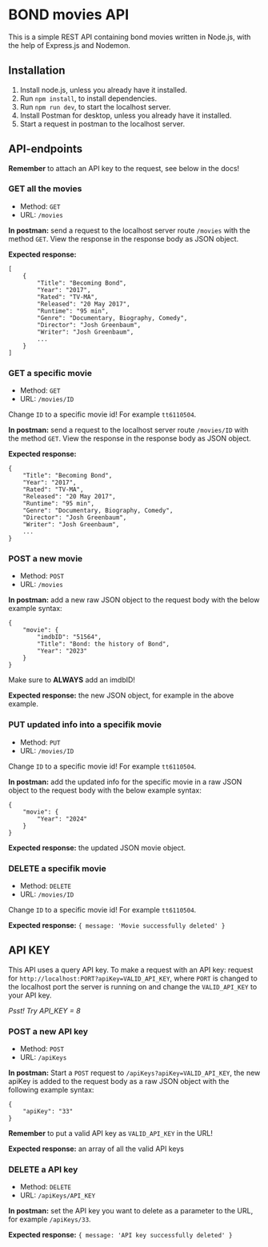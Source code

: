 # BOND movies API

This is a simple REST API containing bond movies written in Node.js, with the help of Express.js and Nodemon.

## Installation

1. Install node.js, unless you already have it installed.
2. Run `npm install`, to install dependencies.
3. Run `npm run dev`, to start the localhost server.
4. Install Postman for desktop, unless you already have it installed.
5. Start a request in postman to the localhost server.

## API-endpoints

**Remember** to attach an API key to the request, see below in the docs!

### GET all the movies

- Method: `GET`
- URL: `/movies`

**In postman:** send a request to the localhost server route `/movies` with the method `GET`. View the response in the response body as JSON object.

**Expected response:**

```
[
    {
        "Title": "Becoming Bond",
        "Year": "2017",
        "Rated": "TV-MA",
        "Released": "20 May 2017",
        "Runtime": "95 min",
        "Genre": "Documentary, Biography, Comedy",
        "Director": "Josh Greenbaum",
        "Writer": "Josh Greenbaum",
        ...
    }
]
```

### GET a specific movie

- Method: `GET`
- URL: `/movies/ID`

Change `ID` to a specific movie id! For example `tt6110504`.

**In postman:** send a request to the localhost server route `/movies/ID` with the method `GET`. View the response in the response body as JSON object.

**Expected response:**

```
{
    "Title": "Becoming Bond",
    "Year": "2017",
    "Rated": "TV-MA",
    "Released": "20 May 2017",
    "Runtime": "95 min",
    "Genre": "Documentary, Biography, Comedy",
    "Director": "Josh Greenbaum",
    "Writer": "Josh Greenbaum",
    ...
}
```

### POST a new movie

- Method: `POST`
- URL: `/movies`

**In postman:** add a new raw JSON object to the request body with the below example syntax:

```
{
    "movie": {
        "imdbID": "51564",
        "Title": "Bond: the history of Bond",
        "Year": "2023"
    }
}
```

Make sure to **ALWAYS** add an imdbID!

**Expected response:** the new JSON object, for example in the above example.

### PUT updated info into a specifik movie

- Method: `PUT`
- URL: `/movies/ID`

Change `ID` to a specific movie id! For example `tt6110504`.

**In postman:** add the updated info for the specific movie in a raw JSON object to the request body with the below example syntax:

```
{
    "movie": {
        "Year": "2024"
    }
}
```

**Expected response:** the updated JSON movie object.

### DELETE a specifik movie

- Method: `DELETE`
- URL: `/movies/ID`

Change `ID` to a specific movie id! For example `tt6110504`.

**Expected response:** `{ message: 'Movie successfully deleted' }`

## API KEY

This API uses a query API key. To make a request with an API key: request for `http://localhost:PORT?apiKey=VALID_API_KEY`, where `PORT` is changed to the localhost port the server is running on and change the `VALID_API_KEY` to your API key.

_Psst! Try API_KEY = 8_

### POST a new API key

- Method: `POST`
- URL: `/apiKeys`

**In postman:** Start a `POST` request to `/apiKeys?apiKey=VALID_API_KEY`, the new apiKey is added to the request body as a raw JSON object with the following example syntax:

```
{
    "apiKey": "33"
}
```

**Remember** to put a valid API key as `VALID_API_KEY` in the URL!

**Expected response:** an array of all the valid API keys

### DELETE a API key

- Method: `DELETE`
- URL: `/apiKeys/API_KEY`

**In postman:** set the API key you want to delete as a parameter to the URL, for example `/apiKeys/33`.

**Expected response:** `{ message: 'API key successfully deleted' }`

